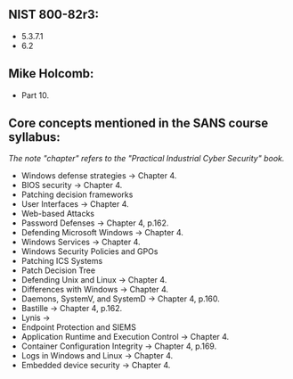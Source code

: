 ## NIST 800-82r3:
- 5.3.7.1
- 6.2

## Mike Holcomb:
- Part 10.

## Core concepts mentioned in the SANS course syllabus:  
_The note "chapter" refers to the "Practical Industrial Cyber Security" book._
- Windows defense strategies -> Chapter 4.
- BIOS security -> Chapter 4.
- Patching decision frameworks
- User Interfaces -> Chapter 4.
- Web-based Attacks
- Password Defenses -> Chapter 4, p.162.
- Defending Microsoft Windows -> Chapter 4.
- Windows Services -> Chapter 4.
- Windows Security Policies and GPOs
- Patching ICS Systems
- Patch Decision Tree
- Defending Unix and Linux -> Chapter 4.
- Differences with Windows -> Chapter 4.
- Daemons, SystemV, and SystemD -> Chapter 4, p.160.
- Bastille -> Chapter 4, p.162.
- Lynis -> 
- Endpoint Protection and SIEMS
- Application Runtime and Execution Control -> Chapter 4.
- Container Configuration Integrity -> Chapter 4, p.169.
- Logs in Windows and Linux -> Chapter 4.
- Embedded device security -> Chapter 4.
